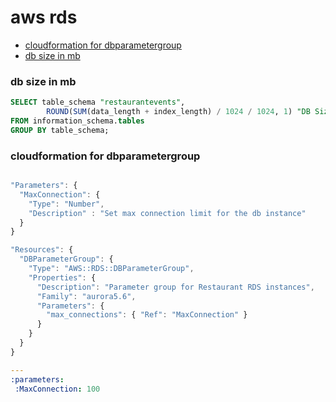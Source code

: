 # aws rds

* [cloudformation for dbparametergroup](#cloudformation-for-dbparametergroup)
* [db size in mb](#db-size-in-mb)

### db size in mb

```sql
SELECT table_schema "restaurantevents",
        ROUND(SUM(data_length + index_length) / 1024 / 1024, 1) "DB Size in MB"
FROM information_schema.tables
GROUP BY table_schema;

```

### cloudformation for dbparametergroup

```javascript

"Parameters": {
  "MaxConnection": {
    "Type": "Number",
    "Description" : "Set max connection limit for the db instance"
  }
}

"Resources": {
  "DBParameterGroup": {
    "Type": "AWS::RDS::DBParameterGroup",
    "Properties": {
      "Description": "Parameter group for Restaurant RDS instances",
      "Family": "aurora5.6",
      "Parameters": {
        "max_connections": { "Ref": "MaxConnection" }
      }
    }
  }
}

```

```yml
---
:parameters:
 :MaxConnection: 100
 
```
